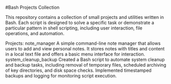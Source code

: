 #Bash Projects Collection 

This repository contains a collection of small projects and utilities written in Bash. Each script is designed to solve a specific task or demonstrate a particular pattern in shell scripting, including user interaction, file operations, and automation.

Projects:
    note_manager
    A simple command-line note manager that allows users to add and view personal notes. It stores notes with titles and content in a local text file and offers a basic menu interface for interaction.
    system_cleanup_backup
    Created a Bash script to automate system cleanup and backup tasks, including removal of temporary files, scheduled archiving of key directories, and disk space checks. Implemented timestamped backups and logging for monitoring script execution.
